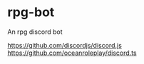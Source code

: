 # rpg-bot
An rpg discord bot

https://github.com/discordjs/discord.js
https://github.com/oceanroleplay/discord.ts